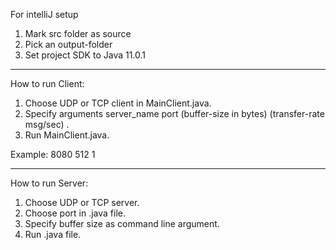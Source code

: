 For intelliJ setup

1. Mark src folder as source
2. Pick an output-folder
3. Set project SDK to Java 11.0.1

-------------------------------------------------

How to run Client:
1. Choose UDP or TCP client in MainClient.java.
2. Specify arguments server_name port (buffer-size in bytes) (transfer-rate msg/sec) .
3. Run MainClient.java.

Example:
8080 512 1

---------------------------------------------------

How to run Server:

1. Choose UDP or TCP server.
2. Choose port in .java file.
3. Specify buffer size as command line argument.
4. Run .java file.







